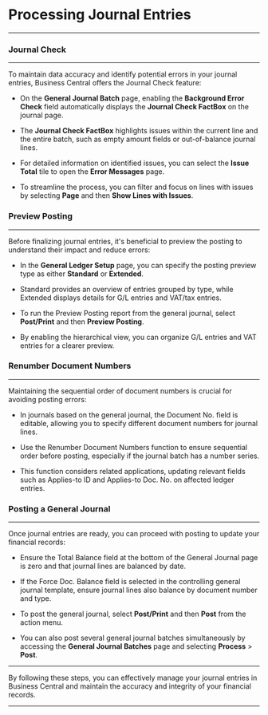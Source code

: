 # Processing Journal Entries
---

### Journal Check
---

To maintain data accuracy and identify potential errors in your journal entries, Business Central offers the Journal Check feature:

- On the **General Journal Batch** page, enabling the **Background Error Check** field automatically displays the **Journal Check FactBox** on the journal page.

- The **Journal Check FactBox** highlights issues within the current line and the entire batch, such as empty amount fields or out-of-balance journal lines.

- For detailed information on identified issues, you can select the **Issue Total** tile to open the **Error Messages** page.

- To streamline the process, you can filter and focus on lines with issues by selecting **Page** and then **Show Lines with Issues**.

### Preview Posting
---

Before finalizing journal entries, it's beneficial to preview the posting to understand their impact and reduce errors:

- In the **General Ledger Setup** page, you can specify the posting preview type as either **Standard** or **Extended**.

- Standard provides an overview of entries grouped by type, while Extended displays details for G/L entries and VAT/tax entries.

- To run the Preview Posting report from the general journal, select **Post/Print** and then **Preview Posting**.

- By enabling the hierarchical view, you can organize G/L entries and VAT entries for a clearer preview.

### Renumber Document Numbers
---

Maintaining the sequential order of document numbers is crucial for avoiding posting errors:

- In journals based on the general journal, the Document No. field is editable, allowing you to specify different document numbers for journal lines.

- Use the Renumber Document Numbers function to ensure sequential order before posting, especially if the journal batch has a number series.

- This function considers related applications, updating relevant fields such as Applies-to ID and Applies-to Doc. No. on affected ledger entries.

### Posting a General Journal
---

Once journal entries are ready, you can proceed with posting to update your financial records:

- Ensure the Total Balance field at the bottom of the General Journal page is zero and that journal lines are balanced by date.

- If the Force Doc. Balance field is selected in the controlling general journal template, ensure journal lines also balance by document number and type.

- To post the general journal, select **Post/Print** and then **Post** from the action menu.

- You can also post several general journal batches simultaneously by accessing the **General Journal Batches** page and selecting **Process** > **Post**.

---

By following these steps, you can effectively manage your journal entries in Business Central and maintain the accuracy and integrity of your financial records.

---
